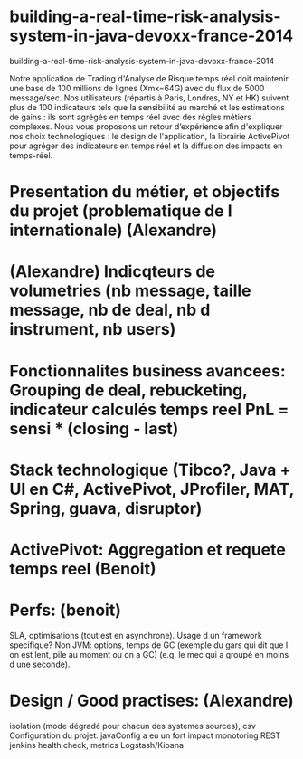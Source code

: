 building-a-real-time-risk-analysis-system-in-java-devoxx-france-2014
====================================================================

building-a-real-time-risk-analysis-system-in-java-devoxx-france-2014


 	

Notre application de Trading d'Analyse de Risque temps réel doit maintenir une base de 100 millions de lignes (Xmx=64G) avec du flux de 5000 message/sec. Nos utilisateurs (répartis à Paris, Londres, NY et HK) suivent plus de 100 indicateurs tels que la sensibilité au marché et les estimations de gains : ils sont agrégés en temps réel avec des règles métiers complexes. Nous vous proposons un retour d’expérience afin d'expliquer nos choix technologiques : le design de l'application, la librairie ActivePivot pour agréger des indicateurs en temps réel et la diffusion des impacts en temps-réel.

# Presentation du métier, et objectifs du projet (problematique de l internationale) (Alexandre)

# (Alexandre) Indicqteurs de volumetries (nb message, taille message, nb de deal, nb d instrument, nb users)

# Fonctionnalites business avancees: Grouping de deal, rebucketing, indicateur calculés temps reel PnL = sensi * (closing - last)

# Stack technologique (Tibco?, Java + UI en C#, ActivePivot, JProfiler, MAT, Spring, guava, disruptor)

# ActivePivot: Aggregation et requete temps reel (Benoit) 

# Perfs: (benoit) 
SLA, optimisations (tout est en asynchrone). Usage d un framework specifique? Non
JVM: options, temps de GC (exemple du gars qui dit que l on est lent, pile au moment ou on a GC) (e.g. le mec qui a groupé en moins d une seconde).

# Design / Good practises: (Alexandre)
  isolation (mode dégradé pour chacun des systemes sources), csv
  Configuration du projet: javaConfig a eu un fort impact
  monotoring REST jenkins health check, metrics
  Logstash/Kibana
